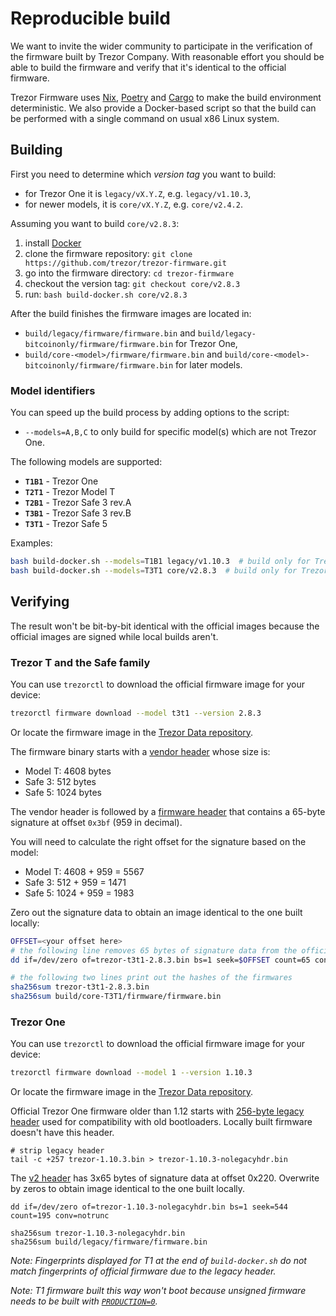 # Reproducible build

We want to invite the wider community to participate in the verification of the firmware
built by Trezor Company. With reasonable effort you should be able to build the firmware
and verify that it's identical to the official firmware.

Trezor Firmware uses [Nix](https://nixos.org/), [Poetry](https://python-poetry.org/) and
[Cargo](https://doc.rust-lang.org/cargo/) to make the build environment deterministic.
We also provide a Docker-based script so that the build can be performed with a single
command on usual x86 Linux system.

## Building

First you need to determine which *version tag* you want to build:
* for Trezor One it is `legacy/vX.Y.Z`, e.g. `legacy/v1.10.3`,
* for newer models, it is `core/vX.Y.Z`, e.g. `core/v2.4.2`.

Assuming you want to build `core/v2.8.3`:

1. install [Docker](https://www.docker.com/)
2. clone the firmware repository: `git clone https://github.com/trezor/trezor-firmware.git`
3. go into the firmware directory: `cd trezor-firmware`
4. checkout the version tag: `git checkout core/v2.8.3`
5. run: `bash build-docker.sh core/v2.8.3`

After the build finishes the firmware images are located in:
* `build/legacy/firmware/firmware.bin` and `build/legacy-bitcoinonly/firmware/firmware.bin` for Trezor One,
* `build/core-<model>/firmware/firmware.bin` and `build/core-<model>-bitcoinonly/firmware/firmware.bin` for later models.

### Model identifiers

You can speed up the build process by adding options to the script:

* `--models=A,B,C` to only build for specific model(s) which are not Trezor One.

The following models are supported:

* **`T1B1`** - Trezor One
* **`T2T1`** - Trezor Model T
* **`T2B1`** - Trezor Safe 3 rev.A
* **`T3B1`** - Trezor Safe 3 rev.B
* **`T3T1`** - Trezor Safe 5

Examples:

```sh
bash build-docker.sh --models=T1B1 legacy/v1.10.3  # build only for Trezor One
bash build-docker.sh --models=T3T1 core/v2.8.3  # build only for Trezor Safe 5
```

## Verifying

The result won't be bit-by-bit identical with the official images because the
official images are signed while local builds aren't.

### Trezor T and the Safe family

You can use `trezorctl` to download the official firmware image for your device:

```sh
trezorctl firmware download --model t3t1 --version 2.8.3
```

Or locate the firmware image in the [Trezor Data repository](https://github.com/trezor/data/tree/master/firmware).

The firmware binary starts with a [vendor header](../hardware/model-t/boot.md#vendor-header)
whose size is:

* Model T: 4608 bytes
* Safe 3: 512 bytes
* Safe 5: 1024 bytes

The vendor header is followed by a [firmware header](../hardware/model-t/boot.md#firmware-header)
that contains a 65-byte signature at offset `0x3bf` (959 in decimal).

You will need to calculate the right offset for the signature based on the model:

* Model T: 4608 + 959 = 5567
* Safe 3: 512 + 959 = 1471
* Safe 5: 1024 + 959 = 1983

Zero out the signature data to obtain an image identical to the one built locally:

```sh
OFFSET=<your offset here>
# the following line removes 65 bytes of signature data from the official firmware
dd if=/dev/zero of=trezor-t3t1-2.8.3.bin bs=1 seek=$OFFSET count=65 conv=notrunc

# the following two lines print out the hashes of the firmwares
sha256sum trezor-t3t1-2.8.3.bin
sha256sum build/core-T3T1/firmware/firmware.bin
```

### Trezor One

You can use `trezorctl` to download the official firmware image for your device:

```sh
trezorctl firmware download --model 1 --version 1.10.3
```

Or locate the firmware image in the [Trezor Data repository](https://github.com/trezor/data/tree/master/firmware).

Official Trezor One firmware older than 1.12 starts with [256-byte legacy
header](../hardware/model-one/firmware-format.md) used for compatibility with old
bootloaders. Locally built firmware doesn't have this header.

```
# strip legacy header
tail -c +257 trezor-1.10.3.bin > trezor-1.10.3-nolegacyhdr.bin
```

The [v2 header](../hardware/model-one/firmware-format.md#v2-header) has 3x65
bytes of signature data at offset 0x220. Overwrite by zeros to obtain image
identical to the one built locally.

```
dd if=/dev/zero of=trezor-1.10.3-nolegacyhdr.bin bs=1 seek=544 count=195 conv=notrunc

sha256sum trezor-1.10.3-nolegacyhdr.bin
sha256sum build/legacy/firmware/firmware.bin
```

_Note: Fingerprints displayed for T1 at the end of `build-docker.sh` do not match fingerprints of
official firmware due to the legacy header._

_Note: T1 firmware built this way won't boot because unsigned firmware needs to be built with
[`PRODUCTION=0`](../legacy/index.md#combining-bootloader-and-firmware-with-various-production-settings-signedunsigned)._
